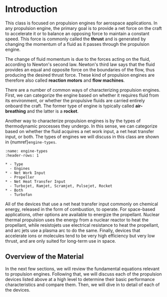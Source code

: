 # Introduction

This class is focused on propulsion engines for aerospace applications. In any propulsion engine, the primary goal is to provide a net force on the craft to accelerate it or to balance an opposing force to maintain a constant speed. This force is commonly called the **thrust** and is generated by changing the momentum of a fluid as it passes through the propulsion engine.

The change of fluid momentum is due to the forces acting on the fluid, according to Newton's second law. Newton's third law says that the fluid provides an equal and opposite force on the boundaries of the flow, thus producing the desired thrust force. These kind of propulsion engines are therefore also called **reaction motors** and **flow machines**.

There are a number of common ways of characterizing propulsion engines. First, we can categorize the engine based on whether it requires fluid from its environment, or whether the propulsive fluids are carried entirely onboard the craft. The former type of engine is typically called **air-breathing** and the latter is a **rocket**.

Another way to characterize propulsion engines is by the types of thermodynamic processes they undergo. In this sense, we can categorize based on whether the fluid acquires a net work input, a net heat transfer input, or both. The types of engines we will discuss in this class are shown in {numref}`engine-types`.

```{list-table} Engines categorized by energy requirement
:name: engine-types
:header-rows: 1

* - Type
  - Engines
* - Net Work Input
  - Propeller
* - Net Heat Transfer Input
  - Turbojet, Ramjet, Scramjet, Pulsejet, Rocket
* - Both
  - Turbofan
```

All of the devices that use a net heat transfer input commonly on chemical energy, released in the form of combustion, to operate. For space-based applications, other options are available to energize the propellant. Nuclear thermal propulsion uses the energy from a nuclear reactor to heat the propellant, while resistojets use electrical resistance to heat the propellant, and arc jets use a plasma arc to do the same. Finally, devices that accelerate ions or molecules tend to be very high efficiency but very low thrust, and are only suited for long-term use in space.

## Overview of the Material

In the next few sections, we will review the fundamental equations relevant to propulsion engines. Following that, we will discuss each of the propulsion devices listed above at a high level to determine their basic performance characteristics and compare them. Then, we will dive in to detail of each of the devices.
